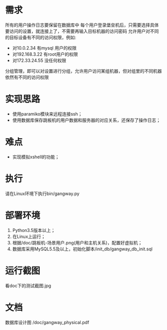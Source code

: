 # 需求
所有的用户操作日志要保留在数据库中
每个用户登录堡垒机后，只需要选择具体要访问的设置，就连接上了，不需要再输入目标机器的访问密码
允许用户对不同的目标设备有不同的访问权限，例如:
- 对10.0.2.34 有mysql 用户的权限
- 对192.168.3.22 有root用户的权限
- 对172.33.24.55 没任何权限

分组管理，即可以对设置进行分组，允许用户访问某组机器，但对组里的不同机器依然有不同的访问权限　

# 实现思路
- 使用paramiko模块来远程连接ssh；
- 使用数据库保存跳板机的用户数据和服务器的对应关系，还保存了操作日志；


# 难点
- 实现模拟xshell的功能；

# 执行
请在Linux环境下执行bin/gangway.py

# 部署环境
1. Python3.5版本以上；
2. 在Linux上运行；
3. 根据/doc/跳板机-场景用户.png(用户和主机关系)，配置好虚拟机；
4. 数据库采用MySQL5.5及以上，初始化脚本/init_db/gangway_db_init.sql


# 运行截图
看doc下的测试截图.jpg

# 文档
数据库设计图 /doc/gangway_physical.pdf





